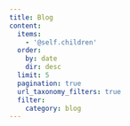 ```yaml
---
title: Blog
content:
  items:
    - '@self.children'
  order:
    by: date
    dir: desc
  limit: 5
  pagination: true
  url_taxonomy_filters: true
  filter:
    category: blog
---
```


